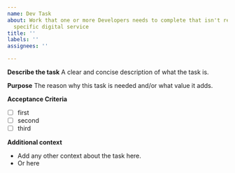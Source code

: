 ```yaml
---
name: Dev Task
about: Work that one or more Developers needs to complete that isn't related to a
  specific digital service
title: ''
labels: ''
assignees: ''

---
```


**Describe the task**
A clear and concise description of what the task is.

**Purpose**
The reason why this task is needed and/or what value it adds.

**Acceptance Criteria**
- [ ] first
- [ ] second
- [ ] third

**Additional context**
- Add any other context about the task here.
- Or here
